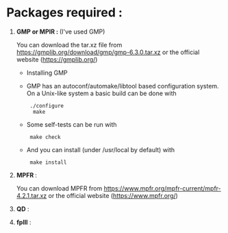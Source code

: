 # Packages required : 
1. <b>GMP or MPIR : </b> (I've used GMP) 

    You can download the tar.xz file from  https://gmplib.org/download/gmp/gmp-6.3.0.tar.xz or the official website (https://gmplib.org/)

    * Installing GMP
    * GMP has an autoconf/automake/libtool based configuration system. On a Unix-like system a basic build can be done with 
        ```
         ./configure
          make
         ```
    
    
    
    * Some self-tests can be run with
        ```
         make check 
        ```


    * And you can install (under /usr/local by default) with
        ```
         make install
        ```

2. <b> MPFR </b> :
    
    You can download MPFR from https://www.mpfr.org/mpfr-current/mpfr-4.2.1.tar.xz or the official website (https://www.mpfr.org/)

    
3. <b>QD</b> :
4. <b>fplll</b> :